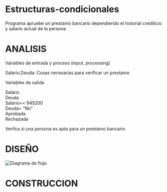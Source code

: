 # Estructuras-condicionales
Programa apruebe un prestamo bancario dependiendo el historial crediticio y salario actual de la persona

# ANALISIS

Variables de entrada y proceso (input, processing)

Salario,Deuda: Cosas necesarias para verificar un prestamo


Variables de salida

Salario   
Deuda   
Salario=<   945200  
Deuda= "No"   
Aprobada  
Rechazada

Verifca si una persona es apta para un prestamo bancario

# DISEÑO

![Diagrama de flujo](diagrama.png "diagrama de flujo")

# CONSTRUCCION
